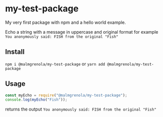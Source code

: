 # my-test-package

My very first package with npm and a hello world example.

Echo a string with a message in uppercase and original format for example `You anonymously said: FISH from the original "Fish"`

## Install

`npm i @malmgrenola/my-test-package` or `yarn add @malmgrenola/my-test-package`

## Usage

```javascript
const myEcho = require("@malmgrenola/my-test-package");
console.log(myEcho("Fish"));
```

returns the output `You anonymously said: FISH from the original "Fish"`
